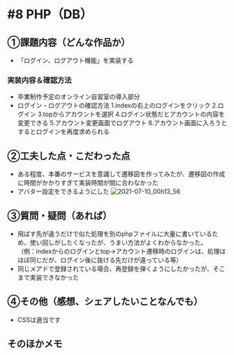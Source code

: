 # #8 PHP（DB）
## ①課題内容（どんな作品か）
- 「ログイン、ログアウト機能」を実装する

### 実装内容＆確認方法
- 卒業制作予定のオンライン自習室の導入部分
- ログイン・ログアウトの確認方法
1.indexの右上のログインをクリック
2.ログイン
3.topからアカウントを選択
4.ログイン状態だとアカウントの内容を変更できる
5.アカウント変更画面でログアウト
6.アカウント画面に入ろうとするとログインを再度求められる

## ②工夫した点・こだわった点
- ある程度、本番のサービスを意識して遷移図を作ってみたが、遷移図の作成に時間がかかりすぎて実装時間が間に合わなかった
- アバター設定をできるようにした
![2021-07-10_00h13_56](https://user-images.githubusercontent.com/69302785/125102667-80b7ee80-e116-11eb-8042-e456afd760dd.png)
## ③質問・疑問（あれば）
- 飛ばす先が違うだけで似た処理を別のphpファイルに大量に書いているため、使い回しがしたくなったが、うまい方法がよくわからなかった。  
（例：indexからのログインとtop→アカウント遷移時のログインは、処理はほぼ同じだが、ログイン後に抜ける先だけが違っている等）
- 同じメアドで登録されている場合、再登録を弾くようにしたかったが、そこまで実装できなかった

## ④その他（感想、シェアしたいことなんでも）
- CSSは適当です

## そのほかメモ
